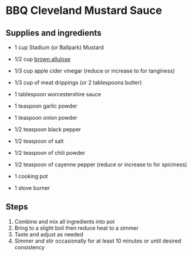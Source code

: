 # BBQ Cleveland Mustard Sauce


## Supplies and ingredients

- 1 cup Stadium (or Ballpark) Mustard
- 1/2 cup [brown allulose](./brown-alluose.md)
- 1/3 cup apple cider vinegar (reduce or increase to for tanginess)
- 1/3 cup of meat drippings (or 2 tablespoons butter)
- 1 tablespoon worcestershire sauce
- 1 teaspoon garlic powder
- 1 teaspoon onion powder
- 1/2 teaspoon black pepper
- 1/2 teaspoon of salt
- 1/2 teaspoon of chili powder
- 1/2 teaspoon of cayenne pepper (reduce or increase to for spiciness)

- 1 cooking pot
- 1 stove burner

## Steps

1. Combine and mix all ingredients into pot
2. Bring to a slight boil then reduce heat to a simmer
3. Taste and adjust as needed
4. Simmer and stir occasionally for at least 10 minutes or until desired consistency
